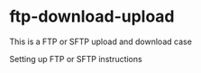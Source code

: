 # ftp-download-upload
This is a FTP or SFTP upload and download case

Setting up FTP or SFTP instructions
